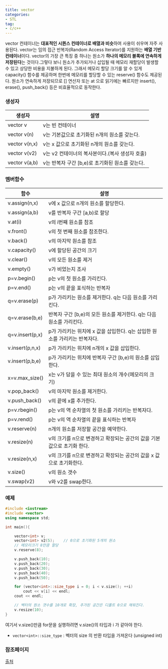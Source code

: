 ```yaml
---
title: vector
categories:
- STL
tag:
- c/c++
---
```


vector 컨테이너는 **대표적인 시퀀스 컨테이너로 배열과 비슷**하여 사용이 쉬우며 자주 사용된다. vector는 임의 접근 반복자(Random Access Iterator)를 지원하는 **배열 기반 컨테이너**이다. vector의 가장 큰 특징 중 하나는 원소가 **하나의 메모리 블록에 연속하게 저장된다**는 것이다.그렇다 보니 원소가 추가되거나 삽입될 때 메모리 재할당이 발생할 수 있고 상당한 비용을 지불하게 된다. 그래서 메모리 할당 크기를 알 수 있게 capacity() 함수를 제공하며 한번에 메모리를 할당할 수 있는 reserve() 함수도 제공된다. 원소가 연속하게 저장되므로 [] 연산자 또는 at 으로 읽기에는 빠르지만  insert(), erase(), push_back() 등은 비효율적으로 동작한다.



### 생성자

| 생성자                                       | 설명 |
| -------------------------------------------- | ---- |
| vector v                                     |v는 빈 컨테이너        |
| vector v(n)                                  | v는 기본값으로 초기화된 n개의 원소를 갖는다. |
| vector v(n,x) | v는 x 값으로 초기화된 n개의 원소를 갖는다. |
| vector v(v2)                    | v는 v2 컨테이너의 복사본이다.(복사 생성자 호출) |
| vector v(a,b) | v는  반복자 구간 [b,e)로 초기화된 원소를 갖는다. |

### 멤버함수

| 함수                                                | 설명                                                         |
| --------------------------------------------------- | ------------------------------------------------------------ |
| v.assign(n,x)                                       | v에 x 값으로 n개의 원소를 할당한다.                          |
| v.assign(a,b)                                       | v를 반복자 구간 [a,b)로 할당                                 |
| v.at(i)                                             | v의 i번째 원소를 참조                                        |
| v.front()                                           | v의 첫 번째 원소를 참조한다.                                 |
| v.back()                                            | v의 마지막 원소를 참조                                       |
| v.capacity()                                        | v에 할당된 공간의 크기                                       |
| v.clear()                                           | v의 모든 원소를 제거                                         |
| v.empty()                                           | v가 비었는지 조사                                            |
| p=v.begin()                                         | p는 v의 첫 원소를 가리킨다.                                  |
| p=v.end()                                           | p는 v의 끝을 표식하는 반복자                                 |
| q=v.erase(p)                                        | p가 가리키는 원소를 제거한다. q는 다음 원소를 가리킨다.      |
| q=v.erase(b,e)                                      | 반복자 구간 [b,e)의 모든 원소를 제거한다. q는 다음 원소를 가리킨다. |
| q=v.insert(p,x)                                     | p가 가리키는 위치에 x 값을 삽입한다. q는 삽입한 원소를 가리키는 반복자다. |
| v.insert(p,n,x)                                     | p가 가리키는 위치에 n개의 x 값을 삽입한다.                   |
| v.insert(p,b,e)                                     | p가 가리키는 위치에 반복자 구간 [b,e)의 원소를 삽입한다.     |
| x=v.max_size()                                      | x는 v가 담을 수 있는 최대 원소의 개수(메모리의 크기)         |
| v.pop_back()                                        | v의 마지막 원소를 제거한다.                                  |
| v.push_back()                                       | v의 끝에 x를 추가한다.                                       |
| p=v.rbegin()                                        | p는 v의 역 순차열의 첫 원소를 가리키는 반복자다.             |
| p=v.rend()                                          | p는 v의 역 순차열의 끝을 표식하는 반복자                     |
| v.reserve(n)                                        | n개의 원소를 저장할 공간을 예약한다.                         |
| v.resize(n)                                         | v의 크기를 n으로 변경하고 확장되는 공간의 값을 기본값으로 초기화 한다. |
| v.resize(n,x)                                       | v의 크기를 n으로 변경하고 확장되는 공간의 값을 x 값으로 초기화한다. |
| v.size()                                            | v의 원소 갯수                                                |
| v.swap(v2)                                          | v와 v2를 swap한다.                                           |

### 예제

```cpp
#include <iostream>
#include <vector>
using namespace std;

int main(){

    vector<int> v;
    vector<int> v2(5);    // 0으로 초기화된 5개의 원소
    // 메모리크기 8만큼 할당
    v.reserve(8);

    v.push_back(10);
    v.push_back(20);
    v.push_back(30);
    v.push_back(40);
    v.push_back(50);

    for (vector<int>::size_type i = 0; i < v.size(); ++i)
        cout << v[i] << endl;
    cout << endl;

    // 벡터의 원소 갯수를 10개로 확장, 추가된 공간은 디폴트 0으로 채워진다.
    v.resize(10);                
}
```

여기서 v.size()만큼 for문을 실행하려면 v.size()의 타입과 i 가 같아야 한다. 

- `vector<int>::size_type` : 벡터의 size 의 반환 타입을 가져온다 (unsigned int)

 

### 참조페이지

[출처](http://hyeonstorage.tistory.com/324)

